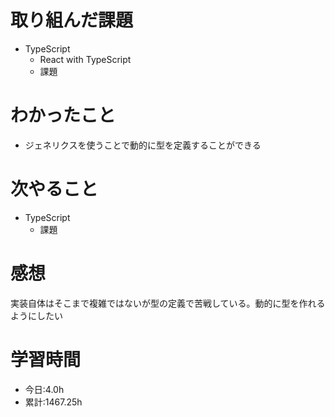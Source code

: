 # 取り組んだ課題

- TypeScript
  - React with TypeScript
  - 課題

# わかったこと

- ジェネリクスを使うことで動的に型を定義することができる

# 次やること

- TypeScript
  - 課題

# 感想

実装自体はそこまで複雑ではないが型の定義で苦戦している。動的に型を作れるようにしたい

# 学習時間

- 今日:4.0h
- 累計:1467.25h
